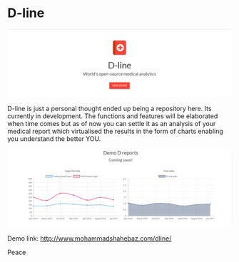 # D-line

![Alt text](dom.png "D-line") 

D-line is just a personal thought ended up being a repository here. Its currently in development. The functions and features will be elaborated when time comes but as of now you can settle it as an analysis of your medical report which virtualised the results in the form of charts enabling you understand the better YOU.

![Alt text](dep.png "D reports")

Demo link: http://www.mohammadshahebaz.com/dline/

Peace
